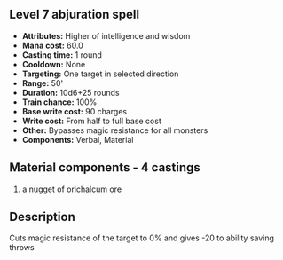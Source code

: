 ## Level 7 abjuration spell

- **Attributes:** Higher of intelligence and wisdom
- **Mana cost:** 60.0
- **Casting time:** 1 round
- **Cooldown:** None
- **Targeting:** One target in selected direction
- **Range:** 50'
- **Duration:** 10d6+25 rounds
- **Train chance:** 100%
- **Base write cost:** 90 charges
- **Write cost:** From half to full base cost
- **Other:** Bypasses magic resistance for all monsters
- **Components:** Verbal, Material

## Material components - 4 castings

1. a nugget of orichalcum ore

## Description

Cuts magic resistance of the target to 0% and gives -20 to ability saving throws
